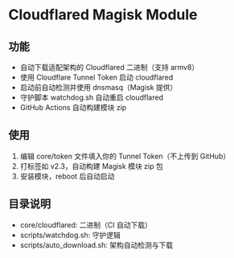 # Cloudflared Magisk Module

## 功能

- 自动下载适配架构的 Cloudflared 二进制（支持 armv8）
- 使用 Cloudflare Tunnel Token 启动 cloudflared
- 启动前自动检测并使用 dnsmasq（Magisk 提供）
- 守护脚本 watchdog.sh 自动重启 cloudflared
- GitHub Actions 自动构建模块 zip

## 使用

1. 编辑 core/token 文件填入你的 Tunnel Token（不上传到 GitHub）
2. 打标签如 v2.3，自动构建 Magisk 模块 zip 包
3. 安装模块，reboot 后自动启动

## 目录说明

- core/cloudflared: 二进制（CI 自动下载）
- scripts/watchdog.sh: 守护逻辑
- scripts/auto_download.sh: 架构自动检测与下载
